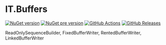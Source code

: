 # IT.Buffers
[![NuGet version](https://img.shields.io/nuget/v/IT.Buffers.svg)](https://www.nuget.org/packages/IT.Buffers)
[![NuGet pre version](https://img.shields.io/nuget/vpre/IT.Buffers.svg)](https://www.nuget.org/packages/IT.Buffers)
[![GitHub Actions](https://img.shields.io/github/actions/workflow/status/pairbit/IT.Buffers/dotnet.yml)](https://github.com/pairbit/IT.Buffers/actions)
[![GitHub Releases](https://img.shields.io/github/release/pairbit/IT.Buffers.svg)](https://github.com/pairbit/IT.Buffers/releases)

ReadOnlySequenceBuilder, FixedBufferWriter, RentedBufferWriter, LinkedBufferWriter
